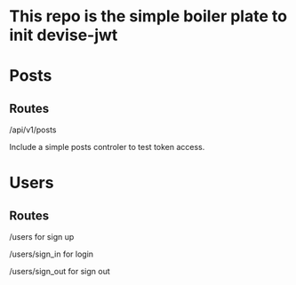 # This repo is the simple boiler plate to init devise-jwt

# Posts

## Routes

/api/v1/posts

Include a simple posts controler to test token access.


# Users

## Routes

/users for sign up

/users/sign_in for login 

/users/sign_out for sign out

